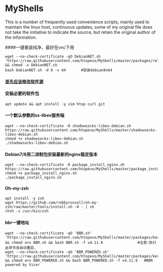 # MyShells
This is a number of frequently used convenience scripts, mainly used to maintain the linux host, continuous updates, some of my original file does not take the initiative to indicate the source, but retain the original author of the information.

####一键重装纯净，最好在vnc下用
```
wget --no-check-certificate -qO DebianNET.sh 'https://raw.githubusercontent.com/htopevo/MyShells/master/packages/reloadsystem/DebianNET.sh' && chmod -x DebianNET.sh
bash DebianNET.sh -d 8 -v 64       #安装debian8x64
```
#### [首先应该修改软件源](https://github.com/htopevo/MyShells/blob/master/change_mirror.md)  

#### 安装必要的软件包
```
apt update && apt install -y vim htop curl git 
```
#### 一个默认参数的ss-libev服务端
```
wget --no-check-certificate -O shadowsocks-libev-debian.sh https://raw.githubusercontent.com/htopevo/MyShells/master/shadowsocks-libev-debian.sh
chmod +x shadowsocks-libev-debian.sh
./shadowsocks-libev-debian.sh
```
#### Debian7/8用二进制包安装最新的nginx稳定版本
```
wget --no-check-certificate -O package_install_nginx.sh https://raw.githubusercontent.com/htopevo/MyShells/master/package_install_nginx.sh
chmod +x package_install_nginx.sh
./package_install_nginx.sh
```
#### Oh-my-zsh
```
apt install -y zsh 
wget https://github.com/robbyrussell/oh-my-zsh/raw/master/tools/install.sh -O - | sh
chsh -s /usr/bin/zsh
```
#### bbr一键地址
```
wget --no-check-certificate -qO 'BBR.sh' 'https://raw.githubusercontent.com/htopevo/MyShells/master/packages/kernels/BBR.sh' && chmod a+x BBR.sh && bash BBR.sh -f v4.11.9                #注意:执行此命令会自动重启.
wget --no-check-certificate -qO 'BBR_POWERED.sh' 'https://raw.githubusercontent.com/htopevo/MyShells/master/packages/kernels/BBR_POWERED.sh' && chmod a+x BBR_POWERED.sh && bash BBR_POWERED.sh -f v4.11.9   #BBR powered by Vicer
```